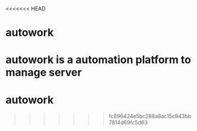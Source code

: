 <<<<<<< HEAD
# autowork
autowork is a automation platform to manage server
=======
# autowork
>>>>>>> fc896424e5bc288a8ac15c943bb7814d69fc5d63
